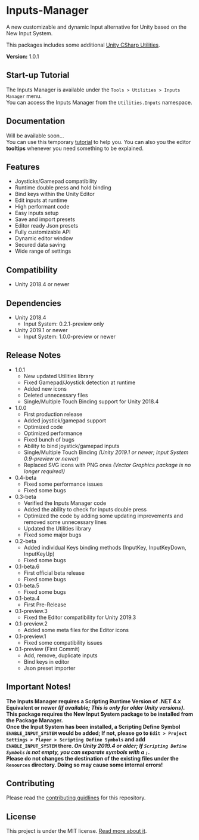 # Inputs-Manager
A new customizable and dynamic Input alternative for Unity based on the New Input System.

This packages includes some additional [Unity CSharp Utilities](https://www.github.com/mediamax07/Unity-CSharp-Utilities).

**Version:** 1.0.1

## Start-up Tutorial
The Inputs Manager is available under the `Tools > Utilities > Inputs Manager` menu.<br/>
You can access the Inputs Manager from the `Utilities.Inputs` namespace.

## Documentation
Will be available soon...<br/>
You can use this temporary [tutorial](https://youtu.be/oZlrqwAjiqQ) to help you. You can also you the editor **tooltips** whenever you need something to be explained.

## Features
- Joysticks/Gamepad compatibility
- Runtime double press and hold binding
- Bind keys within the Unity Editor
- Edit inputs at runtime
- High performant code
- Easy inputs setup
- Save and import presets
- Editor ready Json presets
- Fully customizable API
- Dynamic editor window
- Secured data saving
- Wide range of settings

## Compatibility
- Unity 2018.4 or newer<br/>

## Dependencies
- Unity 2018.4
	- Input System: 0.2.1-preview only
- Unity 2019.1 or newer
	- Input System: 1.0.0-preview or newer

## Release Notes
- 1.0.1
	- New updated Utilities library
	- Fixed Gamepad/Joystick detection at runtime
	- Added new icons
	- Deleted unnecessary files
	- Single/Multiple Touch Binding support for Unity 2018.4
- 1.0.0
	- First production release
	- Added joystick/gamepad support
	- Optimized code
	- Optimized performance
	- Fixed bunch of bugs
	- Ability to bind joystick/gamepad inputs
	- Single/Multiple Touch Binding *(Unity 2019.1 or newer; Input System 0.9-preview or newer)*
	- Replaced SVG icons with PNG ones *(Vector Graphics package is no longer required!)*
- 0.4-beta
	- Fixed some performance issues
	- Fixed some bugs
- 0.3-beta
	- Verified the Inputs Manager code
	- Added the ability to check for inputs double press
	- Optimized the code by adding some updating improvements and removed some unnecessary lines
	- Updated the Utilities library
	- Fixed some major bugs
- 0.2-beta
	- Added individual Keys binding methods (InputKey, InputKeyDown, InputKeyUp)
	- Fixed some bugs
- 0.1-beta.6
	- First official beta release
	- Fixed some bugs
- 0.1-beta.5
	- Fixed some bugs
- 0.1-beta.4
	- First Pre-Release
- 0.1-preview.3
	- Fixed the Editor compatibility for Unity 2019.3
- 0.1-preview.2
	- Added some meta files for the Editor icons
- 0.1-preview.1
	- Fixed some compatibility issues
- 0.1-preview (First Commit)
	- Add, remove, duplicate inputs
	- Bind keys in editor
	- Json preset importer

## Important Notes!
**The Inputs Manager requires a Scripting Runtime Version of .NET 4.x Equivalent or newer *(If available; This is only for older Unity versions)*.<br/>
This package requires the New Input System package to be installed from the Package Manager.<br/>
Once the Input System has been installed, a Scripting Define Symbol `ENABLE_INPUT_SYSTEM` would be added; If not, please go to `Edit > Project Settings > Player > Scripting Define Symbols` and add `ENABLE_INPUT_SYSTEM` there. *On Unity 2019.4 or older; If `Scripting Define Symbols` is not empty, you can separate symbols with a `;`.*<br />
Please do not changes the destination of the existing files under the `Resources` directory. Doing so may cause some internal errors!**

## Contributing
Please read the [contributing guidlines](https://github.com/mediamax07/Inputs-Manager/blob/master/CONTRIBUTING.md) for this repository.

## License
This project is under the MIT license. [Read more about it](https://github.com/mediamax07/Inputs-Manager/blob/master/LICENSE.md).
